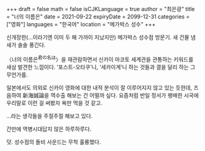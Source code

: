 +++
draft = false
math = false
isCJKLanguage = true
author = "최은광"
title = "너의 이름은"
date = 2021-09-22
expiryDate = 2099-12-31
categories = ["영화"]
languages = "한국어"
location = "메가박스 성수"
+++

신개장한(...이라기엔 이미 두 해 가까이 지났지만) 메가박스 성수점 방문기. 새 건물 냄새가 솔솔 풍긴다.

〈너의 이름은<sup>君の名は</sup>〉을 재관람하면서 신카이 마코토 세계관을 관통하는 키워드를 새삼 발견한 느낌이다. ‘포스트-오타쿠’니, ‘세카이계’니 하는 것들과 결을 달리 하는 그 무언가를.

일본에서도 의외로 신카이 영화에 대한 내적 분석이 잘 이루어지지 않고 있는 듯한데, 즈음하여 新海誠論을 역수출 해보는 건 어떨까 싶다. 요즘처럼 반일 정서가 팽배한 시국에 우리말로 이런 걸 써봤자 욕만 먹을 것 같고.

...라는 생각들을 주절주절 해보고 있다.

간만에 역병시대답지 않은 하루하루다. 

덧. 성수점의 돌비 사운드는 무척 훌륭했다. 